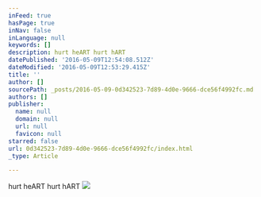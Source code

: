 ```yaml
---
inFeed: true
hasPage: true
inNav: false
inLanguage: null
keywords: []
description: hurt heART hurt hART
datePublished: '2016-05-09T12:54:08.512Z'
dateModified: '2016-05-09T12:53:29.415Z'
title: ''
author: []
sourcePath: _posts/2016-05-09-0d342523-7d89-4d0e-9666-dce56f4992fc.md
authors: []
publisher:
  name: null
  domain: null
  url: null
  favicon: null
starred: false
url: 0d342523-7d89-4d0e-9666-dce56f4992fc/index.html
_type: Article

---
```

hurt heART hurt hART
![](https://the-grid-user-content.s3-us-west-2.amazonaws.com/37b32168-859b-4306-845c-b47b59be0468.jpg)